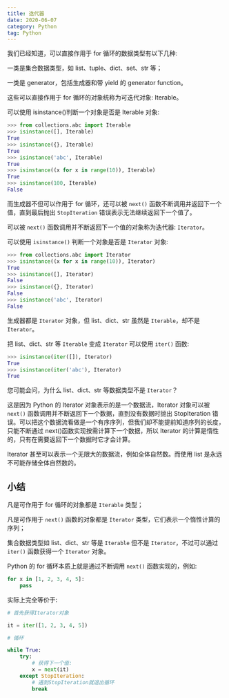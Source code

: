 ```yaml
---
title: 迭代器
date: 2020-06-07
category: Python
tag: Python
---
```


我们已经知道，可以直接作用于 for 循环的数据类型有以下几种:

一类是集合数据类型，如 list、tuple、dict、set、str 等；

一类是 generator，包括生成器和带 yield 的 generator function。

这些可以直接作用于 for 循环的对象统称为可迭代对象: Iterable。

可以使用 isinstance()判断一个对象是否是 Iterable 对象:

```py
>>> from collections.abc import Iterable
>>> isinstance([], Iterable)
True
>>> isinstance({}, Iterable)
True
>>> isinstance('abc', Iterable)
True
>>> isinstance((x for x in range(10)), Iterable)
True
>>> isinstance(100, Iterable)
False
```

而生成器不但可以作用于 for 循环，还可以被 `next()` 函数不断调用并返回下一个值，直到最后抛出 `StopIteration` 错误表示无法继续返回下一个值了。

可以被 `next()` 函数调用并不断返回下一个值的对象称为迭代器: `Iterator`。

可以使用 `isinstance()` 判断一个对象是否是 `Iterator` 对象:

```py
>>> from collections.abc import Iterator
>>> isinstance((x for x in range(10)), Iterator)
True
>>> isinstance([], Iterator)
False
>>> isinstance({}, Iterator)
False
>>> isinstance('abc', Iterator)
False
```

生成器都是 `Iterator` 对象，但 list、dict、str 虽然是 `Iterable`，却不是 `Iterator`。

把 list、dict、str 等 `Iterable` 变成 `Iterator` 可以使用 `iter()` 函数:

```py
>>> isinstance(iter([]), Iterator)
True
>>> isinstance(iter('abc'), Iterator)
True
```

您可能会问，为什么 list、dict、str 等数据类型不是 `Iterator`？

这是因为 Python 的 Iterator 对象表示的是一个数据流，Iterator 对象可以被 `next()` 函数调用并不断返回下一个数据，直到没有数据时抛出 StopIteration 错误。可以把这个数据流看做是一个有序序列，但我们却不能提前知道序列的长度，只能不断通过 next()函数实现按需计算下一个数据，所以 Iterator 的计算是惰性的，只有在需要返回下一个数据时它才会计算。

Iterator 甚至可以表示一个无限大的数据流，例如全体自然数。而使用 list 是永远不可能存储全体自然数的。

## 小结

凡是可作用于 for 循环的对象都是 `Iterable` 类型；

凡是可作用于 `next()` 函数的对象都是 `Iterator` 类型，它们表示一个惰性计算的序列；

集合数据类型如 list、dict、str 等是 `Iterable` 但不是 `Iterator`，不过可以通过 `iter()` 函数获得一个 `Iterator` 对象。

Python 的 for 循环本质上就是通过不断调用 `next()` 函数实现的，例如:

```py
for x in [1, 2, 3, 4, 5]:
    pass
```

实际上完全等价于:

```py
# 首先获得Iterator对象

it = iter([1, 2, 3, 4, 5])

# 循环

while True:
    try:
        # 获得下一个值:
        x = next(it)
    except StopIteration:
        # 遇到StopIteration就退出循环
        break
```

